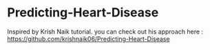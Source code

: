 # Predicting-Heart-Disease
Inspired by Krish Naik tutorial.  you can check out his approach here : https://github.com/krishnaik06/Predicting-Heart-Disease 
